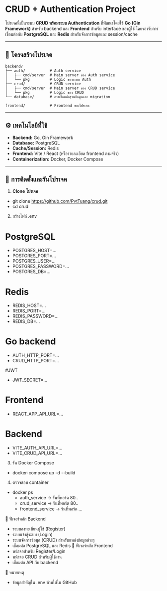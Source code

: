 # CRUD + Authentication Project

โปรเจคนี้เป็นระบบ **CRUD พร้อมระบบ Authentication** ที่พัฒนาโดยใช้ **Go (Gin Framework)** สำหรับ backend และ **Frontend** สำหรับ interface ของผู้ใช้ โดยรองรับการเชื่อมต่อกับ **PostgreSQL** และ **Redis** สำหรับจัดการข้อมูลและ session/cache

---

## 📂 โครงสร้างโปรเจค

```text
backend/
├── auth/           # Auth service
│   ├── cmd/server  # Main server ของ Auth service
│   └── pkg         # Logic ของระบบ Auth
├── crud/           # CRUD service
│   ├── cmd/server  # Main server ของ CRUD service
│   └── pkg         # Logic ของ CRUD
└── database/       # การเชื่อมต่อฐานข้อมูลและ migration

frontend/           # Frontend ของโปรเจค
```

---

## ⚙️ เทคโนโลยีที่ใช้

- **Backend:** Go, Gin Framework
- **Database:** PostgreSQL
- **Cache/Session:** Redis
- **Frontend:** Vite / React (หรือรายละเอียด frontend ตามจริง)
- **Containerization:** Docker, Docker Compose

---

## 🚀 การติดตั้งและรันโปรเจค

1. **Clone โปรเจค**
- git clone https://github.com/PvtTuang/crud.git
- cd crud

2. สร้างไฟล์ .env
# PostgreSQL
- POSTGRES_HOST=...
- POSTGRES_PORT=...
- POSTGRES_USER=...
- POSTGRES_PASSWORD=...
- POSTGRES_DB=...

# Redis
- REDIS_HOST=...     
- REDIS_PORT=...
- REDIS_PASSWORD=...
- REDIS_DB=...

# Go backend
- AUTH_HTTP_PORT=...
- CRUD_HTTP_PORT=...

#JWT
- JWT_SECRET=...

# Frontend
- REACT_APP_API_URL=...

# Backend
- VITE_AUTH_API_URL=...
- VITE_CRUD_API_URL=...

3. รัน Docker Compose
- docker-compose up -d --build

4. ตรวจสอบ container
- docker ps
  - auth_service → รันที่พอร์ต 80..
  - crud_service → รันที่พอร์ต 80..
  - frontend_service → รันที่พอร์ต ...

🔧 ฟีเจอร์หลัก
Backend
- ระบบลงทะเบียนผู้ใช้ (Register)
- ระบบเข้าสู่ระบบ (Login)
- ระบบจัดการข้อมูล (CRUD) สำหรับแหล่งข้อมูลต่างๆ
- เชื่อมต่อ PostgreSQL และ Redis
🔧 ฟีเจอร์หลัก
Frontend
- หน้าจอสำหรับ Register/Login
- หน้าจอ CRUD สำหรับผู้ใช้งาน
- เชื่อมต่อ API กับ backend

📝 หมายเหตุ
- ข้อมูลสำคัญใน .env ห้ามใส่ใน GitHub
